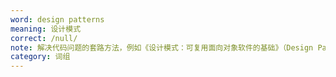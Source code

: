 ```yaml
---
word: design patterns
meaning: 设计模式
correct: /null/
note: 解决代码问题的套路方法，例如《设计模式：可复用面向对象软件的基础》（Design Patterns :Elements of Reusable Object-Oriented Software）
category: 词组
---
```


